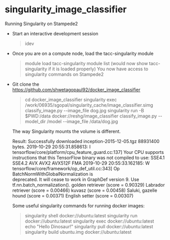 # singularity_image_classifier

Running Singularity on Stampede2

- Start an interactive development session
  > idev
- Once you are on a compute node, load the tacc-singularity module
  > module load tacc-singularity
  > module list (would now show tacc-singularity if it is loaded properly)
  You now have access to singularity commands on Stampede2
- Git clone the https://github.com/shwetagopaul92/docker_image_classifier
  > cd docker_image_classifier
  > singularity exec /work/06935/sgopal/singularity_cache/image_classifier.simg classify_image.py --image_file dog.jpg
  > singularity run -B $PWD:/data docker://reshg/image_classifier classify_image.py --model_dir /model --image_file /data/dog.jpg
  
  The way Singularity mounts the volume is different. 
  
  Result: 
  Successfully downloaded inception-2015-12-05.tgz 88931400 bytes.
  2019-10-29 20:55:31.858613: I tensorflow/core/platform/cpu_feature_guard.cc:137] Your CPU supports instructions that this     TensorFlow binary was not compiled to use: SSE4.1 SSE4.2 AVX AVX2 AVX512F FMA
  2019-10-29 20:55:33.162185: W tensorflow/core/framework/op_def_util.cc:343] Op BatchNormWithGlobalNormalization is          
  deprecated. It will cease to work in GraphDef version 9. Use tf.nn.batch_normalization().
  golden retriever (score = 0.90329)
  Labrador retriever (score = 0.00466)
  kuvasz (score = 0.00458)
  Saluki, gazelle hound (score = 0.00371)
  English setter (score = 0.00307)
  
  
  
  
  Some useful singularity commands for running docker images:
  
  > singularity shell docker://ubuntu:latest
  > singularity run docker://ubuntu:latest
  > singularity exec docker://ubuntu:latest echo "Hello Dinosaur!"
  > singularity pull docker://ubuntu:latest
  > singularity build ubuntu.img docker://ubuntu:latest
